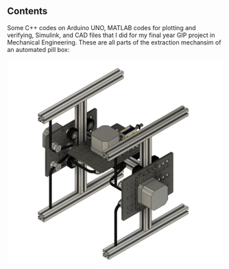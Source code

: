 ## Contents
Some C++ codes on Arduino UNO, MATLAB codes for plotting and verifying, Simulink, and CAD files that I did for my final year GIP project in Mechanical Engineering. 
These are all parts of the extraction mechansim of an automated pill box:
<p align="center">
  <img src="https://github.com/PMY9527/GIP-Group-9-Respository/blob/main/Extraction%20Mechanism/CAD/cad4e.png" alt="Illustration">
</p>
